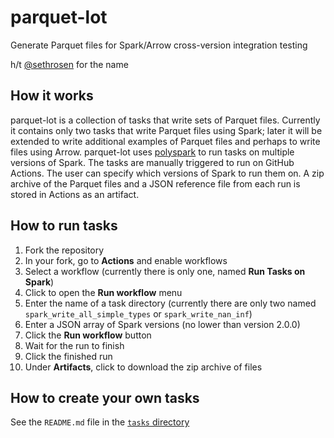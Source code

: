 # parquet-lot
Generate Parquet files for Spark/Arrow cross-version integration testing

h/t [@sethrosen](https://twitter.com/sethrosen/status/1354612746990604295) for the name

## How it works
parquet-lot is a collection of tasks that write sets of Parquet files. Currently it contains only two tasks that write Parquet files using Spark; later it will be extended to write additional examples of Parquet files and perhaps to write files using Arrow. parquet-lot uses [polyspark](https://github.com/ursa-labs/polyspark) to run tasks on multiple versions of Spark. The tasks are manually triggered to run on GitHub Actions. The user can specify which versions of Spark to run them on. A zip archive of the Parquet files and a JSON reference file from each run is stored in Actions as an artifact.

## How to run tasks
1. Fork the repository
2. In your fork, go to **Actions** and enable workflows
3. Select a workflow (currently there is only one, named **Run Tasks on Spark**)
4. Click to open the **Run workflow** menu
5. Enter the name of a task directory (currently there are only two named `spark_write_all_simple_types` or `spark_write_nan_inf`)
6. Enter a JSON array of Spark versions (no lower than version 2.0.0)
7. Click the **Run workflow** button
8. Wait for the run to finish
9. Click the finished run
10. Under **Artifacts**, click to download the zip archive of files

## How to create your own tasks
See the `README.md` file in the [`tasks` directory](https://github.com/ursa-labs/parquet-lot/tree/master/tasks)
